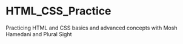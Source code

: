 # HTML_CSS_Practice
Practicing HTML and CSS basics and advanced concepts with Mosh Hamedani and Plural Sight
